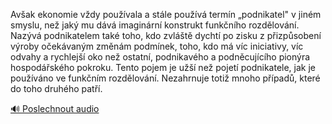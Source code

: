 
Avšak ekonomie vždy používala a stále používá termín „podnikatel" v jiném smyslu, než jaký mu dává imaginární konstrukt funkčního rozdělování. Nazývá podnikatelem také toho, kdo zvláště dychtí po zisku z přizpůsobení výroby očekávaným změnám podmínek, toho, kdo má víc iniciativy, víc odvahy a rychlejší oko než ostatní, podnikavého a podněcujícího pionýra hospodářského pokroku. Tento pojem je užší než pojetí podnikatele, jak je používáno ve funkčním rozdělování. Nezahrnuje totiž mnoho případů, které do toho druhého patří.

[🔊 Poslechnout audio](/data/7-paragraphs/audio/chapter_50/para_003-Avak-ekonomie-vdy-pouvala-a-stle-pouv-term.mp3)
